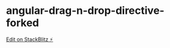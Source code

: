 # angular-drag-n-drop-directive-forked

[Edit on StackBlitz ⚡️](https://stackblitz.com/edit/angular-drag-n-drop-directive-pvaimt)